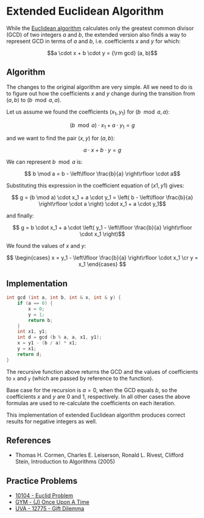 <!--?title Extended Euclidean Algorithm  -->

# Extended Euclidean Algorithm

While the [Euclidean algorithm](../algebra/euclid-algorithm.html) calculates only the greatest common divisor (GCD) of two integers $a$ and $b$, the extended version also finds a way to represent GCD in terms of $a$ and $b$, i.e. coefficients $x$ and $y$ for which:

$$a \cdot x + b \cdot y = {\rm gcd} (a, b)$$

## Algorithm

The changes to the original algorithm are very simple. All we need to do is to figure out how the coefficients $x$ and $y$ change during the transition from $(a, b)$ to $(b \mod a, a)$.

Let us assume we found the coefficients $(x_1, y_1)$ for $(b \mod a, a)$:

$$ (b \mod a) \cdot x_1 + a \cdot y_1 = g$$

and we want to find the pair $(x, y)$ for $(a, b)$:

$$ a \cdot x + b \cdot y = g$$

We can represent $b \mod a$ is:

$$ b \mod a = b - \left\lfloor \frac{b}{a} \right\rfloor \cdot a$$

Substituting this expression in the coefficient equation of $(x1, y1)$ gives:

$$ g = (b \mod a) \cdot x_1 + a \cdot y_1 = \left( b - \left\lfloor \frac{b}{a} \right\rfloor \cdot a \right) \cdot x_1 + a \cdot y_1$$

and finally:

$$ g = b \cdot x_1 + a \cdot \left( y_1 - \left\lfloor \frac{b}{a} \right\rfloor \cdot x_1 \right)$$

We found the values of $x$ and $y$:

$$ \begin{cases}
x = y_1 - \left\lfloor \frac{b}{a} \right\rfloor \cdot x_1 \cr
y = x_1
\end{cases} $$

## Implementation

```cpp
int gcd (int a, int b, int & x, int & y) {
	if (a == 0) {
		x = 0;
		y = 1;
		return b;
	}
	int x1, y1;
	int d = gcd (b % a, a, x1, y1);
	x = y1 - (b / a) * x1;
	y = x1;
	return d;
}
```

The recursive function above returns the GCD and the values of coefficients to `x` and `y` (which are passed by reference to the function).

Base case for the recursion is $a = 0$, when the GCD equals $b$, so the coefficients $x$ and $y$ are $0$ and $1$, respectively. In all other cases the above formulas are used to re-calculate the coefficients on each iteration.

This implementation of extended Euclidean algorithm produces correct results for negative integers as well.

## References

- Thomas H. Cormen, Charles E. Leiserson, Ronald L. Rivest, Clifford Stein, Introduction to Algorithms (2005)

## Practice Problems

* [10104 - Euclid Problem](https://uva.onlinejudge.org/index.php?option=com_onlinejudge&Itemid=8&page=show_problem&problem=1045)
* [GYM - (J) Once Upon A Time](http://codeforces.com/gym/100963)
* [UVA - 12775 - Gift Dilemma](https://uva.onlinejudge.org/index.php?option=com_onlinejudge&Itemid=8&page=show_problem&problem=4628)
